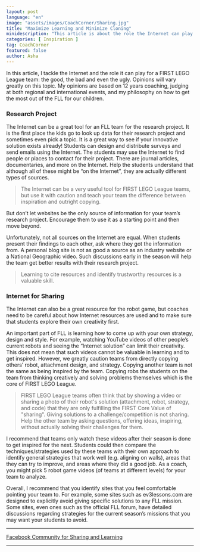 ```yaml
---
layout: post
language: "en"
image: "assets/images/CoachCorner/Sharing.jpg"
title: "Maximize Learning and Minimize Cloning"
minidescription: "This article is about the role the Internet can play in your season."
categories: [ Inspiration ]
tag: CoachCorner
featured: false
author: Asha
---
```


In this article, I tackle the Internet and the role it can play for a FIRST LEGO League team: the good, the bad and even the ugly. Opinions will vary greatly on this topic.  My opinions are based on 12 years coaching, judging at both regional and international events, and my philosophy on how to get the most out of the FLL for our children.

### Research Project

The Internet can be a great tool for an FLL team for the research project. It is the first place the kids go to look up data for their research project and sometimes even pick a topic.  It is a great way to see if your innovative solution exists already! Students can design and distribute surveys and send emails using the Internet. The students may use the Internet to find people or places to contact for their project. There are journal articles, documentaries, and more on the Internet. Help the students understand that although all of these might be “on the Internet”, they are actually different types of sources.

> The Internet can be a very useful tool for FIRST LEGO League teams, but use it with caution and teach your team the difference between inspiration and outright copying.

But don’t let websites be the only source of information for your team’s research project. Encourage them to use it as a starting point and then move beyond.

Unfortunately, not all sources on the Internet are equal. When students present their findings to each other, ask where they got the information from. A personal blog site is not as good a source as an industry website or a National Geographic video.  Such discussions early in the season will help the team get better results with their research project.

> Learning to cite resources and identify trustworthy resources is a valuable skill.

### Internet for Sharing

The Internet can also be a great resource for the robot game, but coaches need to be careful about how Internet resources are used and to make sure that students explore their own creativity first.

An important part of FLL is learning how to come up with your own strategy, design and style. For example, watching YouTube videos of other people’s current robots and seeing the “Internet solution” can limit their creativity. This does not mean that such videos cannot be valuable in learning and to get inspired. However, we greatly caution teams from directly copying others’ robot, attachment design, and strategy. Copying another team is not the same as being inspired by the team.  Copying robs the students on the team from thinking creatively and solving problems themselves which is the core of FIRST LEGO League.

> FIRST LEGO League teams often think that by showing a video or sharing a photo of their robot's solution (attachment, robot, strategy, and code) that they are only fulfilling the FIRST Core Value of "sharing". Giving solutions to a challenge/competition is not sharing. Help the other team by asking questions, offering ideas, inspiring, without actually solving their challenges for them.

I recommend that teams only watch these videos after their season is done to get inspired for the next. Students could then compare the techniques/strategies used by these teams with their own approach to identify general strategies that work well (e.g. aligning on walls), areas that they can try to improve, and areas where they did a good job. As a coach, you might pick 5 robot game videos (of teams at different levels) for your team to analyze.

Overall, I recommend that you identify sites that you feel comfortable pointing your team to. For example, some sites such as ev3lessons.com are designed to explicitly avoid giving specific solutions to any FLL mission. Some sites, even ones such as the official FLL forum, have detailed discussions regarding strategies for the current season’s missions that you may want your students to avoid.

---

<a href="https://www.facebook.com/groups/FLLShareandLearn/">Facebook Community for Sharing and Learning</a>


---
